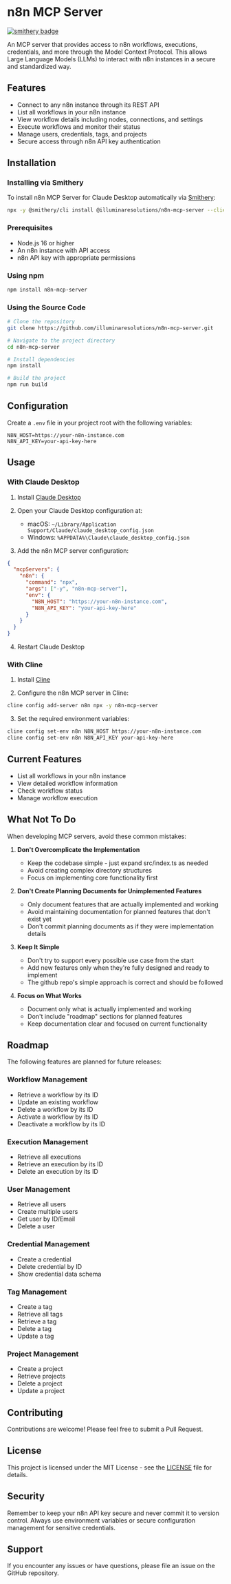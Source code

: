# n8n MCP Server
[![smithery badge](https://smithery.ai/badge/@illuminaresolutions/n8n-mcp-server)](https://smithery.ai/server/@illuminaresolutions/n8n-mcp-server)

An MCP server that provides access to n8n workflows, executions, credentials, and more through the Model Context Protocol. This allows Large Language Models (LLMs) to interact with n8n instances in a secure and standardized way.

## Features

- Connect to any n8n instance through its REST API
- List all workflows in your n8n instance
- View workflow details including nodes, connections, and settings
- Execute workflows and monitor their status
- Manage users, credentials, tags, and projects
- Secure access through n8n API key authentication

## Installation

### Installing via Smithery

To install n8n MCP Server for Claude Desktop automatically via [Smithery](https://smithery.ai/server/@illuminaresolutions/n8n-mcp-server):

```bash
npx -y @smithery/cli install @illuminaresolutions/n8n-mcp-server --client claude
```

### Prerequisites

- Node.js 16 or higher
- An n8n instance with API access
- n8n API key with appropriate permissions

### Using npm

```bash
npm install n8n-mcp-server
```

### Using the Source Code

```bash
# Clone the repository
git clone https://github.com/illuminaresolutions/n8n-mcp-server.git

# Navigate to the project directory
cd n8n-mcp-server

# Install dependencies
npm install

# Build the project
npm run build
```

## Configuration

Create a `.env` file in your project root with the following variables:

```env
N8N_HOST=https://your-n8n-instance.com
N8N_API_KEY=your-api-key-here
```

## Usage

### With Claude Desktop

1. Install [Claude Desktop](https://claude.ai/download)

2. Open your Claude Desktop configuration at:
   - macOS: `~/Library/Application Support/Claude/claude_desktop_config.json`
   - Windows: `%APPDATA%\Claude\claude_desktop_config.json`

3. Add the n8n MCP server configuration:

```json
{
  "mcpServers": {
    "n8n": {
      "command": "npx",
      "args": ["-y", "n8n-mcp-server"],
      "env": {
        "N8N_HOST": "https://your-n8n-instance.com",
        "N8N_API_KEY": "your-api-key-here"
      }
    }
  }
}
```

4. Restart Claude Desktop

### With Cline

1. Install [Cline](https://github.com/cline/cline)

2. Configure the n8n MCP server in Cline:

```bash
cline config add-server n8n npx -y n8n-mcp-server
```

3. Set the required environment variables:

```bash
cline config set-env n8n N8N_HOST https://your-n8n-instance.com
cline config set-env n8n N8N_API_KEY your-api-key-here
```

## Current Features

- List all workflows in your n8n instance
- View detailed workflow information
- Check workflow status
- Manage workflow execution

## What Not To Do

When developing MCP servers, avoid these common mistakes:

1. **Don't Overcomplicate the Implementation**
   - Keep the codebase simple - just expand src/index.ts as needed
   - Avoid creating complex directory structures
   - Focus on implementing core functionality first

2. **Don't Create Planning Documents for Unimplemented Features**
   - Only document features that are actually implemented and working
   - Avoid maintaining documentation for planned features that don't exist yet
   - Don't commit planning documents as if they were implementation details

3. **Keep It Simple**
   - Don't try to support every possible use case from the start
   - Add new features only when they're fully designed and ready to implement
   - The github repo's simple approach is correct and should be followed

4. **Focus on What Works**
   - Document only what is actually implemented and working
   - Don't include "roadmap" sections for planned features
   - Keep documentation clear and focused on current functionality

## Roadmap

The following features are planned for future releases:

### Workflow Management
- Retrieve a workflow by its ID
- Update an existing workflow
- Delete a workflow by its ID
- Activate a workflow by its ID
- Deactivate a workflow by its ID

### Execution Management
- Retrieve all executions
- Retrieve an execution by its ID
- Delete an execution by its ID

### User Management
- Retrieve all users
- Create multiple users
- Get user by ID/Email
- Delete a user

### Credential Management
- Create a credential
- Delete credential by ID
- Show credential data schema

### Tag Management
- Create a tag
- Retrieve all tags
- Retrieve a tag
- Delete a tag
- Update a tag

### Project Management
- Create a project
- Retrieve projects
- Delete a project
- Update a project

## Contributing

Contributions are welcome! Please feel free to submit a Pull Request.

## License

This project is licensed under the MIT License - see the [LICENSE](LICENSE) file for details.

## Security

Remember to keep your n8n API key secure and never commit it to version control. Always use environment variables or secure configuration management for sensitive credentials.

## Support

If you encounter any issues or have questions, please file an issue on the GitHub repository.
